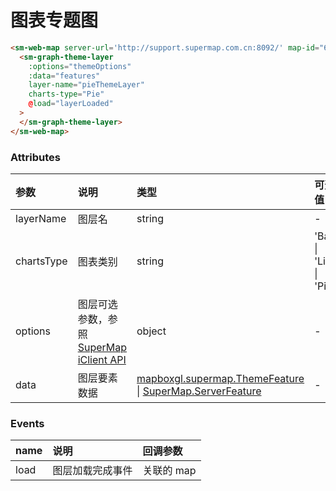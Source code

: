 # 图表专题图

<sm-iframe src="http://iclient.supermap.io/examples/mapboxgl/components_graph_theme_layer_vue.html"></sm-iframe>

```html
<sm-web-map server-url='http://support.supermap.com.cn:8092/' map-id="676816598" @load="mapIsLoaded">
  <sm-graph-theme-layer
    :options="themeOptions"
    :data="features"
    layer-name="pieThemeLayer"
    charts-type="Pie"
    @load="layerLoaded"
  >
  </sm-graph-theme-layer>
</sm-web-map>
```

### Attributes

| 参数       | 说明                                                                                                                       | 类型                                                                                                                                                                                          | 可选值                   | 默认值 |
| :--------- | :------------------------------------------------------------------------------------------------------------------------- | :-------------------------------------------------------------------------------------------------------------------------------------------------------------------------------------------- | :----------------------- | :----- |
| layerName  | 图层名                                                                                                                     | string                                                                                                                                                                                        | -                        | -      |
| chartsType | 图表类别                                                                                                                   | string                                                                                                                                                                                        | 'Bar' \| 'Line' \| 'Pie' | 'Bar'  |
| options    | 图层可选参数，参照 [SuperMap iClient API](http://iclient.supermap.io/docs/mapboxgl/mapboxgl.supermap.GraphThemeLayer.html) | object                                                                                                                                                                                        | -                        | -      |
| data       | 图层要素数据                                                                                                               | [mapboxgl.supermap.ThemeFeature](http://iclient.supermap.io/docs/mapboxgl/mapboxgl.supermap.ThemeFeature.html) \| [SuperMap.ServerFeature](http://iclient.supermap.io/web/apis/mapboxgl.html) | -                        | -      |

### Events

| name | 说明             | 回调参数   |
| :--- | :--------------- | :--------- |
| load | 图层加载完成事件 | 关联的 map |
